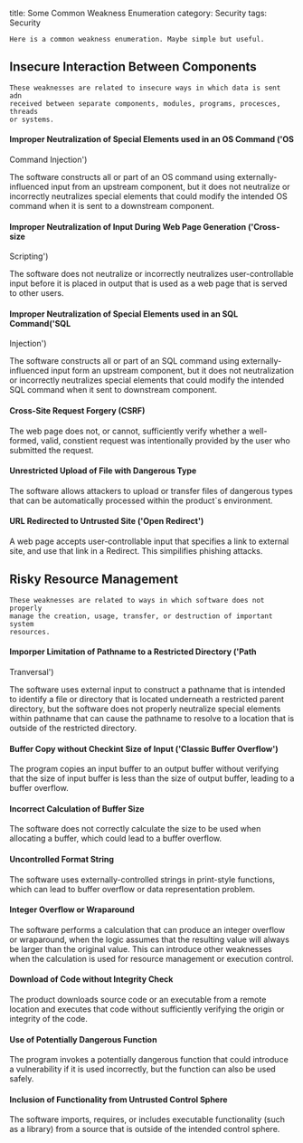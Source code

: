 title: Some Common Weakness Enumeration
category: Security
tags: Security

	Here is a common weakness enumeration. Maybe simple but useful.

## Insecure Interaction Between Components

    These weaknesses are related to insecure ways in which data is sent adn
    received between separate components, modules, programs, procesces, threads
    or systems.

#### Improper Neutralization of Special Elements used in an OS Command ('OS
Command Injection')

The software constructs all or part of an OS command using
externally-influenced input from an upstream component, but it does not
neutralize or incorrectly neutralizes special elements that could modify
the intended OS command when it is sent to a downstream component.

#### Improper Neutralization of Input During Web Page Generation ('Cross-size
Scripting')

The software does not neutralize or incorrectly neutralizes user-controllable
input before it is placed in output that is used as a web page that is served
to other users.

#### Improper Neutralization of Special Elements used in an SQL Command('SQL
Injection')

The software constructs all or part of an SQL command using
externally-influenced input form an upstream component, but it does not
neutralization or incorrectly neutralizes special elements that could modify
the intended SQL command when it sent to downstream component.

#### Cross-Site Request Forgery (CSRF)

The web page does not, or cannot, sufficiently verify whether a well-formed, valid,
constient request was intentionally provided by the user who submitted the
request.

#### Unrestricted Upload of File with Dangerous Type

The software allows attackers to upload or transfer files of dangerous types
that can be automatically processed within the product`s environment.

#### URL Redirected to Untrusted Site ('Open Redirect')

A web page accepts user-controllable input that specifies a link to external
site, and use that link in a Redirect. This simpilifies phishing attacks.

## Risky Resource Management

    These weaknesses are related to ways in which software does not properly
    manage the creation, usage, transfer, or destruction of important system
    resources.

#### Imporper Limitation of Pathname to a Restricted Directory ('Path
Tranversal')

The software uses external input to construct a pathname that is intended to
identify a file or directory that is located underneath a restricted parent
directory, but the software does not properly neutralize special elements
within pathname that can cause the pathname to resolve to a location that is
outside of the restricted directory.

#### Buffer Copy without Checkint Size of Input ('Classic Buffer Overflow')

The program copies an input buffer to an output buffer without verifying that
the size of input buffer is less than the size of output buffer, leading to a
buffer overflow.

#### Incorrect Calculation of Buffer Size

The software does not correctly calculate the size to be used when allocating a
buffer, which could lead to a buffer overflow.

#### Uncontrolled Format String

The software uses externally-controlled strings in print-style functions, which
can lead to buffer overflow or data representation problem.

#### Integer Overflow or Wraparound

The software performs a calculation that can produce an integer overflow or
wraparound, when the logic assumes that the resulting value will always be
larger than the original value. This can introduce other weaknesses when the
calculation is used for resource management or execution control.

#### Download of Code without Integrity Check

The product downloads source code or an executable from a remote location and
executes that code without sufficiently verifying the origin or integrity of
the code.

#### Use of Potentially Dangerous Function

The program invokes a potentially dangerous function that could introduce a
vulnerability if it is used incorrectly, but the function can also be used
safely.

#### Inclusion of Functionality from Untrusted Control Sphere

The software imports, requires, or includes executable functionality (such as a
library) from a source that is outside of the intended control sphere.


